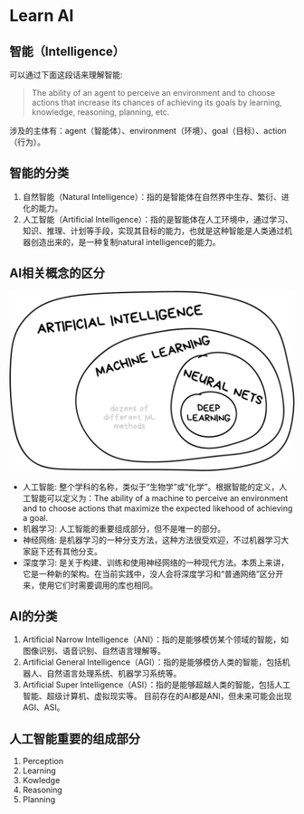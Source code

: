 # Learn AI

## 智能（Intelligence）
可以通过下面这段话来理解智能:
>The ability of an agent to perceive an environment and to choose actions that increase its chances of achieving its goals by learning, knowledge, reasoning, planning, etc.

涉及的主体有：agent（智能体）、environment（环境）、goal（目标）、action（行为）。

## 智能的分类
1. 自然智能（Natural Intelligence）：指的是智能体在自然界中生存、繁衍、进化的能力。
2. 人工智能（Artificial Intelligence）：指的是智能体在人工环境中，通过学习、知识、推理、计划等手段，实现其目标的能力，也就是这种智能是人类通过机器创造出来的，是一种复制natural intelligence的能力。


## AI相关概念的区分
![AI相关概念的区分](./image/概念区分.png)
* 人工智能: 整个学科的名称，类似于“生物学”或“化学”。根据智能的定义，人工智能可以定义为：The ability of a machine to perceive an environment and to choose actions that maximize the expected likehood of achieving a goal.
* 机器学习: 人工智能的重要组成部分，但不是唯一的部分。
* 神经网络: 是机器学习的一种分支方法，这种方法很受欢迎，不过机器学习大家庭下还有其他分支。
* 深度学习: 是关于构建、训练和使用神经网络的一种现代方法。本质上来讲，它是一种新的架构。在当前实践中，没人会将深度学习和“普通网络”区分开来，使用它们时需要调用的库也相同。
## AI的分类
1. Artificial Narrow Intelligence（ANI）：指的是能够模仿某个领域的智能，如图像识别、语音识别、自然语言理解等。
2. Artificial General Intelligence（AGI）：指的是能够模仿人类的智能，包括机器人、自然语言处理系统、机器学习系统等。
3. Artificial Super Intelligence（ASI）：指的是能够超越人类的智能，包括人工智能、超级计算机、虚拟现实等。
目前存在的AI都是ANI，但未来可能会出现AGI、ASI。

## 人工智能重要的组成部分 
1. Perception
2. Learning
3. Kowledge
4. Reasoning
5. Planning